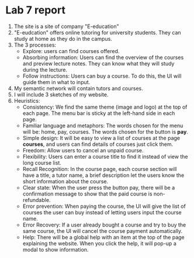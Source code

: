 # Lab 7 report

1. The site is a site of company "E-education"
2. "E-eudcation" offers online tutoring for university students. They can study at home as they do in the campus.
3. The 3 processes:
   - Explore: users can find courses offered.
   - Absorbing information: Users can find the overview of the courses and preview lecture notes. They can know what they will study during the lecture.
   - Follow instructions: Users can buy a course. To do this, the UI will guide them in what to input.
4. My semantic network will contain tutors and courses.
4. I will include 3 sketches of my website.
4. Heuristics:
   - Consistency: We find the same theme (image and logo) at the top of each page. The menu bar is sticky at the left-hand side in each page.
   - Familiar language and metaphors: The words chosen for the menu will be: home, pay, courses. The words chosen for the button is **pay**.
   - Simple design: It will be easy to view a list of courses at the page **courses**, and users can find details of courses just click them.
   - Freedom: Allow users to cancel an unpaid course.
   - Flexibility: Users can enter a course title to find it instead of view the long course list.
   - Recall Recognition: In the course page, each course section will have a title, a tutor name, a brief description let the users know the short information about the course.
   - Clear state: When the user press the button pay, there will be a confirmation message to show that the paid course is non-refundable.
   - Error prevention: When paying the course, the UI will give the list of courses the user can buy instead of letting users input the course name.
   - Error Recovery: If a user already bought a course and try to buy the same course, the UI will cancel the course payment automatically.
   - Help: There will be a global help with an item at the top of the page explaining the website. When you click the help, it will pop-up a modal to show information.

